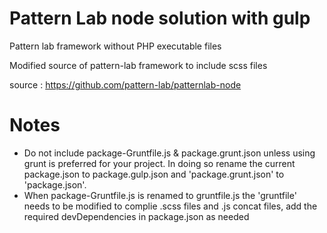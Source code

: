 # Pattern Lab node solution with gulp

Pattern lab framework without PHP executable files

Modified source of pattern-lab framework to include scss files

source : https://github.com/pattern-lab/patternlab-node

# Notes

- Do not include package-Gruntfile.js & package.grunt.json unless using grunt is preferred for your project. In doing so rename the current package.json to
package.gulp.json and 'package.grunt.json' to 'package.json'.
- When package-Gruntfile.js is renamed to gruntfile.js the 'gruntfile' needs to be modified to complie .scss files and .js concat files, add the required
devDependencies in package.json as needed


